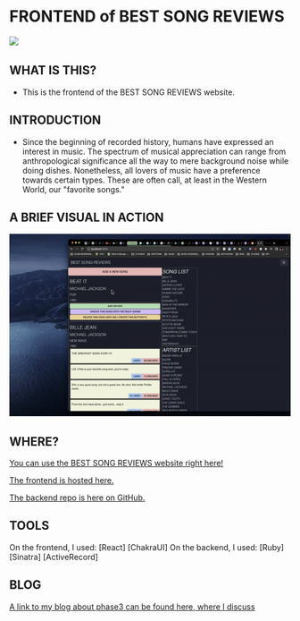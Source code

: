 # FRONTEND of BEST SONG REVIEWS

<!-- <img src="https://img.shields.io/badge/phase3-project-blue?style=flat-square&logo=react"> -->
<img src="https://img.shields.io/badge/phase3-project-blue?style=flat-square&logo=react">

## WHAT IS THIS?
- This is the frontend of the BEST SONG REVIEWS website.

## INTRODUCTION

- Since the beginning of recorded history, humans have expressed an interest in music. The spectrum of musical appreciation can range from anthropological significance all the way to mere background noise while doing dishes. Nonetheless, all lovers of music have a preference towards certain types. These are often call, at least in the Western World, our "favorite songs."



## A BRIEF VISUAL IN ACTION
![add-demo](https://github.com/majaliju/sinatra-react-frontend/blob/main/project3_demo.gif)


## WHERE?
[You can use the BEST SONG REVIEWS website right here!](https://majaliju.com/)

[The frontend is hosted here.](https://majaliju.com/)

[The backend repo is here on GitHub.](https://majaliju.com/)

## TOOLS
On the frontend, I used:
[React]
[ChakraUI]
On the backend, I used:
[Ruby]
[Sinatra]
[ActiveRecord]

## BLOG
[A link to my blog about phase3 can be found here, where I discuss](https://medium.com/@majalijunyc/the-fun-of-activerecord-associations-and-the-journey-that-lead-me-to-includes-c15cabf0957)

